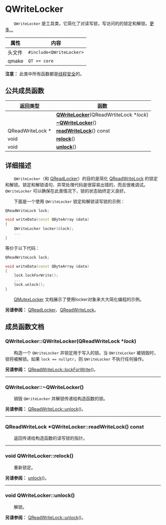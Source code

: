 
# QWriteLocker

&emsp;&emsp;`QWriteLocker` 是工具类，它简化了对读写锁，写访问的的锁定和解锁。[更多...](#详细描述)

|属性|内容|
|-|-|
|头文件|`#include<QWriteLocker>`|
|qmake|`QT += core`|

**注意：** 此类中所有函数都是[线程安全](../../R/Reentrancy_and_Thread-Safety/Reentrancy_and_Thread-Safety.md)的。



## 公共成员函数

|返回类型|函数|
|-|-|
||**[QWriteLocker](#qwritelockerqwritelockerqreadwritelock-lock)**(QReadWrtiteLock \**lock*)|
||**[~QWriteLocker](#qwritelockerqwritelocker)**()|
|QReadWriteLock *|**[readWriteLock](#qreadwritelock-qwritelockerreadwritelock-const)**() const|
|void|**[relock](#void-qwritelockerrelock)**()|
|void|**[unlock](#void-qwritelockerunlock)**()|




## 详细描述

&emsp;&emsp;`QWriteLocker`（和 [QReadLocker](../../R/QReadLocker/QReadLocker.md)）的目的是简化 [QReadWriteLock](../../R/QReadWriteLock/QReadWriteLock.md) 的锁定和解锁。锁定和解锁语句、异常处理代码是很容易出错的，而且很难调试。`QWriteLocker` 可以确保在此类情况下，锁的状态始终定义良好。

&emsp;&emsp;下面是一个使用 `QWriteLocker` 锁定和解锁读写锁的示例：
```cpp
QReadWriteLock lock;

void writeData(const QByteArray &data)
{
    QWriteLocker locker(&lock);
    ...
}
```
等价于以下代码：
```cpp
QReadWriteLock lock;

void writeData(const QByteArray &data)
{
    lock.lockForWrite();
    ...
    lock.unlock();
}
```
&emsp;&emsp;[QMutexLocker](../../M/QMutexLocker/QMutexLocker.md) 文档展示了使用locker对象来大大简化编程的示例。

**另请参阅：** [QReadLocker](../../R/QReadLocker/QReadLocker.md)、[QReadWriteLock](../../R/QReadWriteLock/QReadWriteLock.md)。



## 成员函数文档

### QWriteLocker::QWriteLocker(QReadWriteLock \**lock*)

&emsp;&emsp;构造一个 `QWriteLocker` 并锁定用于写入的锁。当 `QWriteLocker` 被销毁时，锁将被解锁。如果 `lock == nullptr`，则 `QWriteLocker` 不执行任何操作。

**另请参阅：** [QReadWriteLock::lockForWrite](../../R/QReadWriteLock/QReadWriteLock.md#void-qreadwritelocklockforwrite)()。


---
### QWriteLocker::~QWriteLocker()

&emsp;&emsp;销毁 `QWriteLocker` 并解锁传递给构造函数的锁。

**另请参阅：** [QReadWriteLock::unlock](../../R/QReadWriteLock/QReadWriteLock.md#void-qreadwritelockunlock)()。


---
### QReadWriteLock *QWriteLocker::readWriteLock() const

&emsp;&emsp;返回传递给构造函数的读写锁的指针。


---
### void QWriteLocker::relock()

&emsp;&emsp;重新锁定。

**另请参阅：** [unlock](#void-qwritelockerunlock)()。


---
### void QWriteLocker::unlock()

&emsp;&emsp;解锁。

**另请参阅：** [QReadWriteLock::unlock](../../R/QReadWriteLock/QReadWriteLock.md#void-qreadwritelockunlock)()。





